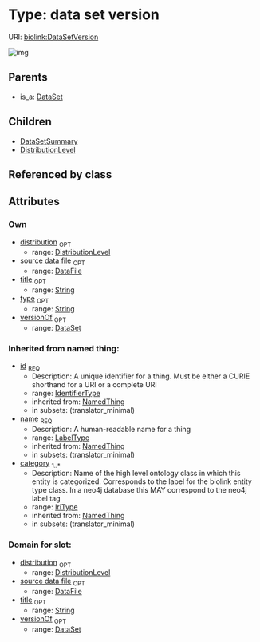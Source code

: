 
# Type: data set version




URI: [biolink:DataSetVersion](https://w3id.org/biolink/vocab/DataSetVersion)


![img](http://yuml.me/diagram/nofunky;dir:TB/class/\[DistributionLevel]<distribution%200..1-%20\[DataSetVersion&#124;title:string%20%3F;type:string%20%3F;id(i):identifier_type;name(i):label_type;category(i):iri_type%20%2B],%20\[DataSet]<versionOf%200..1-%20\[DataSetVersion],%20\[DataFile]<source%20data%20file%200..1-%20\[DataSetVersion],%20\[DataSetVersion]^-\[DistributionLevel],%20\[DataSetVersion]^-\[DataSetSummary],%20\[DataSet]^-\[DataSetVersion])

## Parents

 *  is_a: [DataSet](DataSet.md)

## Children

 * [DataSetSummary](DataSetSummary.md)
 * [DistributionLevel](DistributionLevel.md)

## Referenced by class


## Attributes


### Own

 * [distribution](distribution.md)  <sub>OPT</sub>
    * range: [DistributionLevel](DistributionLevel.md)
 * [source data file](source_data_file.md)  <sub>OPT</sub>
    * range: [DataFile](DataFile.md)
 * [title](title.md)  <sub>OPT</sub>
    * range: [String](types/String.md)
 * [type](type.md)  <sub>OPT</sub>
    * range: [String](types/String.md)
 * [versionOf](versionOf.md)  <sub>OPT</sub>
    * range: [DataSet](DataSet.md)

### Inherited from named thing:

 * [id](id.md)  <sub>REQ</sub>
    * Description: A unique identifier for a thing. Must be either a CURIE shorthand for a URI or a complete URI
    * range: [IdentifierType](types/IdentifierType.md)
    * inherited from: [NamedThing](NamedThing.md)
    * in subsets: (translator_minimal)
 * [name](name.md)  <sub>REQ</sub>
    * Description: A human-readable name for a thing
    * range: [LabelType](types/LabelType.md)
    * inherited from: [NamedThing](NamedThing.md)
    * in subsets: (translator_minimal)
 * [category](category.md)  <sub>1..*</sub>
    * Description: Name of the high level ontology class in which this entity is categorized. Corresponds to the label for the biolink entity type class. In a neo4j database this MAY correspond to the neo4j label tag
    * range: [IriType](types/IriType.md)
    * inherited from: [NamedThing](NamedThing.md)
    * in subsets: (translator_minimal)

### Domain for slot:

 * [distribution](distribution.md)  <sub>OPT</sub>
    * range: [DistributionLevel](DistributionLevel.md)
 * [source data file](source_data_file.md)  <sub>OPT</sub>
    * range: [DataFile](DataFile.md)
 * [title](title.md)  <sub>OPT</sub>
    * range: [String](types/String.md)
 * [versionOf](versionOf.md)  <sub>OPT</sub>
    * range: [DataSet](DataSet.md)
